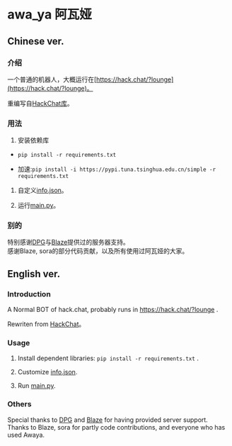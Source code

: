 # awa_ya 阿瓦娅
## Chinese ver.
### 介绍
一个普通的机器人，大概运行在[https://hack.chat/?lounge](https://hack.chat/?lounge)。 

重编写自[HackChat库](https://github.com/gkbrk/hackchat)。  

### 用法
1. 安装依赖库
- ```pip install -r requirements.txt``` 

- 加速:```pip install -i https://pypi.tuna.tsinghua.edu.cn/simple -r requirements.txt ```

1. 自定义[info.json](files/info.json)。  

2. 运行[main.py](main.py)。  

### 别的
特别感谢[DPG](https://github.com/Doppelganger-phi)与[Blaze](https://github.com/geGDVS)提供过的服务器支持。  
感谢Blaze, sora的部分代码贡献，以及所有使用过阿瓦娅的大家。

## English ver.
### Introduction
A Normal BOT of hack.chat, probably runs in https://hack.chat/?lounge .  
  
Rewriten from [HackChat](https://github.com/gkbrk/hackchat)。

### Usage
1. Install dependent libraries: ```pip install -r requirements.txt``` .   

2. Customize [info.json](files/info.json).

3. Run [main.py](main.py).  

### Others
Special thanks to [DPG](https://github.com/Doppelganger-phi) and [Blaze](https://github.com/geGDVS) for having provided server support.  
Thanks to Blaze, sora for partly code contributions, and everyone who has used Awaya.